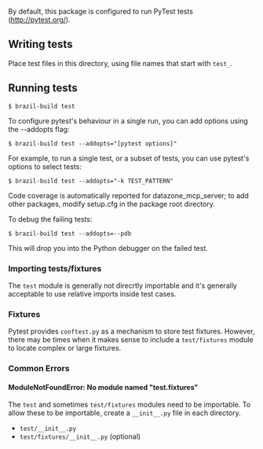 By default, this package is configured to run PyTest tests
(http://pytest.org/).

## Writing tests

Place test files in this directory, using file names that start with `test_`.

## Running tests

```
$ brazil-build test
```

To configure pytest's behaviour in a single run, you can add options using the --addopts flag:

```
$ brazil-build test --addopts="[pytest options]"
```

For example, to run a single test, or a subset of tests, you can use pytest's
options to select tests:

```
$ brazil-build test --addopts="-k TEST_PATTERN"
```

Code coverage is automatically reported for datazone_mcp_server;
to add other packages, modify setup.cfg in the package root directory.

To debug the failing tests:

```
$ brazil-build test --addopts=--pdb
```

This will drop you into the Python debugger on the failed test.

### Importing tests/fixtures

The `test` module is generally not direcrtly importable and it's generally acceptable to use relative imports inside test cases.

### Fixtures

Pytest provides `conftest.py` as a mechanism to store test fixtures.  However, there may be times when it makes sense to include a `test/fixtures` module to locate complex or large fixtures.

### Common Errors

#### ModuleNotFoundError: No module named "test.fixtures"

The `test` and sometimes `test/fixtures` modules need to be importable.  To allow these to be importable, create a `__init__.py` file in each directory.
- `test/__init__.py`
- `test/fixtures/__init__.py` (optional)
